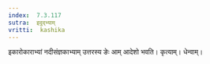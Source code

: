 ```yaml
---
index:  7.3.117
sutra:  इदुद्भ्याम्
vritti:  kashika 
---
```


इकारोकाराभ्यां नदीसंज्ञकाभ्याम् उत्तरस्य ङेः आम् आदेशो भवति। कृत्याम्। धेन्वाम्।

